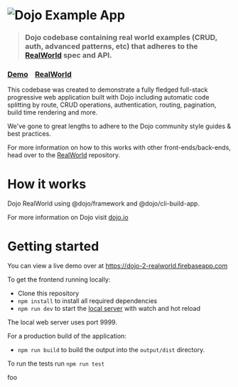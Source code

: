# ![Dojo Example App](logo.png)

> ### Dojo codebase containing real world examples (CRUD, auth, advanced patterns, etc) that adheres to the [RealWorld](https://dojo-2-realworld.firebaseapp.com) spec and API.

### [Demo](https://dojo-2-realworld.firebaseapp.com)&nbsp;&nbsp;&nbsp;&nbsp;[RealWorld](https://github.com/gothinkster/realworld)

This codebase was created to demonstrate a fully fledged full-stack progressive web application built with Dojo including automatic code splitting by route, CRUD operations, authentication, routing, pagination, build time rendering and more.

We've gone to great lengths to adhere to the Dojo community style guides & best practices.

For more information on how to this works with other front-ends/back-ends, head over to the [RealWorld](https://github.com/gothinkster/realworld) repository.

# How it works

Dojo RealWorld using @dojo/framework and @dojo/cli-build-app.

For more information on Dojo visit [dojo.io](https://dojo.io)

# Getting started

You can view a live demo over at https://dojo-2-realworld.firebaseapp.com

To get the frontend running locally:

- Clone this repository
- `npm install` to install all required dependencies
- `npm run dev` to start the [local server](http://localhost:9999) with watch and hot reload

The local web server uses port 9999.

For a production build of the application:

- `npm run build` to build the output into the `output/dist` directory.

To run the tests run `npm run test`

foo
